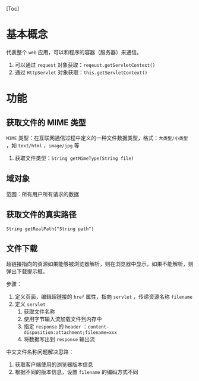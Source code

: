 [Toc]

# 基本概念

代表整个 `web` 应用，可以和程序的容器（服务器）来通信。

1. 可以通过 `request` 对象获取：`reqeust.getServletContext()`
2. 通过 `HttpServlet` 对象获取：`this.getServletContext()`

# 功能

## 获取文件的 MIME 类型

`MIME` 类型：在互联网通信过程中定义的一种文件数据类型，格式：`大类型/小类型` ，如 `text/html` ，`image/jpg` 等

1. 获取文件类型：`String getMimeType(String file)`

## 域对象

范围：所有用户所有请求的数据

## 获取文件的真实路径

`String getRealPath("String path")`

## 文件下载

超链接指向的资源如果能够被浏览器解析，则在浏览器中显示，如果不能解析，则弹出下载提示框。

步骤：

1. 定义页面，编辑超链接的 `href` 属性，指向 `servlet` ，传递资源名称 `filename`
2. 定义 `servlet` 
   1. 获取文件名称
   2. 使用字节输入流加载文件到内存中
   3. 指定 `response` 的 `header` ：`content-disposition:attachment;filename=xxx`
   4. 将数据写出到 `response` 输出流

中文文件名称问题解决思路：

1. 获取客户端使用的浏览器版本信息
2. 根据不同的版本信息，设置 `filename` 的编码方式不同

